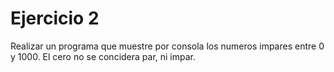 # Ejercicio 2
Realizar un programa que muestre por consola los numeros impares entre 0 y 1000. El cero no se concidera par, ni impar.
